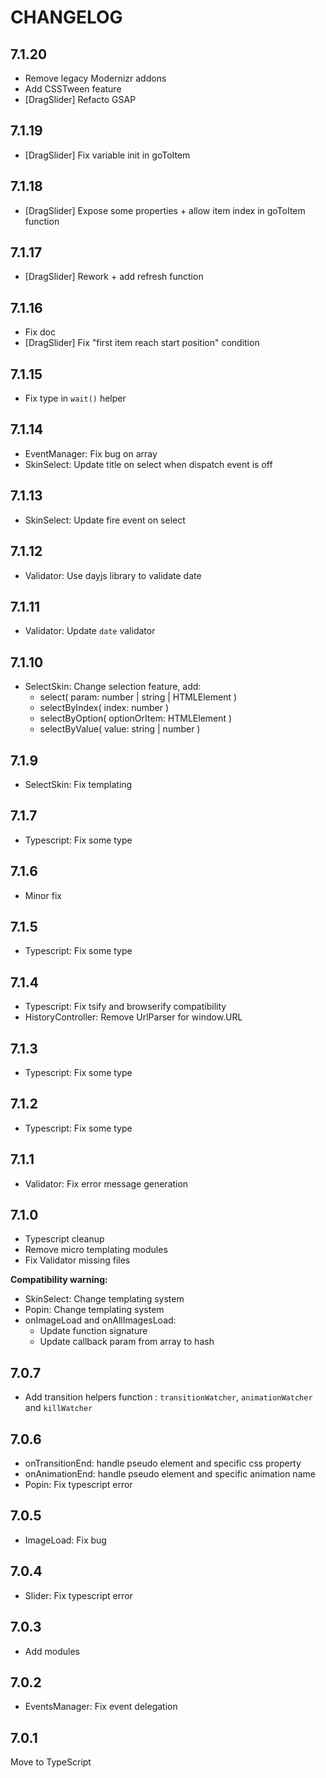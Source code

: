 # CHANGELOG


## 7.1.20

* Remove legacy Modernizr addons
* Add CSSTween feature
* [DragSlider] Refacto GSAP


## 7.1.19

* [DragSlider] Fix variable init in goToItem


## 7.1.18

* [DragSlider] Expose some properties + allow item index in goToItem function


## 7.1.17

* [DragSlider] Rework + add refresh function


## 7.1.16

* Fix doc
* [DragSlider] Fix "first item reach start position" condition


## 7.1.15

* Fix type in `wait()` helper


## 7.1.14

* EventManager: Fix bug on array
* SkinSelect: Update title on select when dispatch event is off


## 7.1.13

* SkinSelect: Update fire event on select


## 7.1.12

* Validator: Use dayjs library to validate date


## 7.1.11

* Validator: Update `date` validator


## 7.1.10

* SelectSkin: Change selection feature, add:
    * select( param: number | string | HTMLElement )
    * selectByIndex( index: number )
    * selectByOption( optionOrItem: HTMLElement )
    * selectByValue( value: string | number )


## 7.1.9

* SelectSkin: Fix templating


## 7.1.7

* Typescript: Fix some type


## 7.1.6

* Minor fix


## 7.1.5

* Typescript: Fix some type


## 7.1.4

* Typescript: Fix tsify and browserify compatibility
* HistoryController: Remove UrlParser for window.URL


## 7.1.3

* Typescript: Fix some type


## 7.1.2

* Typescript: Fix some type


## 7.1.1

* Validator: Fix error message generation


## 7.1.0

* Typescript cleanup
* Remove micro templating modules
* Fix Validator missing files

**Compatibility warning:**

* SkinSelect: Change templating system
* Popin: Change templating system
* onImageLoad and onAllImagesLoad:
    * Update function signature
    * Update callback param from array to hash


## 7.0.7

* Add transition helpers function : `transitionWatcher`, `animationWatcher` and `killWatcher`


## 7.0.6

* onTransitionEnd: handle pseudo element and specific css property
* onAnimationEnd: handle pseudo element and specific animation name
* Popin: Fix typescript error


## 7.0.5

* ImageLoad: Fix bug


## 7.0.4

* Slider: Fix typescript error


## 7.0.3

* Add modules


## 7.0.2

* EventsManager: Fix event delegation


## 7.0.1

Move to TypeScript

